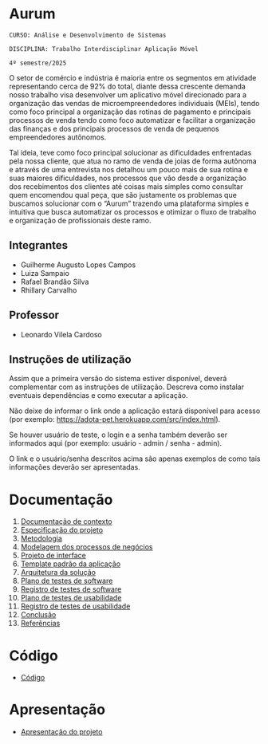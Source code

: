 # Aurum 

`CURSO: Análise e Desenvolvimento de Sistemas`

`DISCIPLINA: Trabalho Interdisciplinar Aplicação Móvel`

`4º semestre/2025`

O setor de comércio e indústria é maioria entre os segmentos em atividade representando cerca de 92% do total, diante dessa crescente demanda nosso trabalho visa desenvolver um aplicativo móvel direcionado para a organização das vendas de microempreendedores individuais (MEIs), tendo como foco principal a organização das rotinas de pagamento e principais processos de venda tendo como foco automatizar e facilitar a organização das finanças e dos principais processos de venda de pequenos empreendedores autônomos.

Tal ideia, teve como foco principal solucionar as dificuldades enfrentadas pela nossa cliente, que atua no ramo de venda de joias de forma autônoma e através de uma entrevista nos detalhou um pouco mais de sua rotina e suas maiores dificuldades, nos processos que vão desde a organização dos recebimentos dos clientes até coisas mais simples como consultar quem encomendou qual peça, que são justamente os problemas que buscamos solucionar com o “Aurum” trazendo uma plataforma simples e intuitiva que busca automatizar os processos e otimizar o fluxo de trabalho e organização de profissionais deste ramo.  

## Integrantes

* Guilherme Augusto Lopes Campos
* Luiza Sampaio
* Rafael Brandão Silva
* Rhillary Carvalho


## Professor

* Leonardo Vilela Cardoso

## Instruções de utilização

Assim que a primeira versão do sistema estiver disponível, deverá complementar com as instruções de utilização. Descreva como instalar eventuais dependências e como executar a aplicação.

Não deixe de informar o link onde a aplicação estará disponível para acesso (por exemplo: https://adota-pet.herokuapp.com/src/index.html).

Se houver usuário de teste, o login e a senha também deverão ser informados aqui (por exemplo: usuário - admin / senha - admin).

O link e o usuário/senha descritos acima são apenas exemplos de como tais informações deverão ser apresentadas.

# Documentação

<ol>
<li><a href="docs/01-Contexto.md"> Documentação de contexto</a></li>
<li><a href="docs/02-Especificacao.md"> Especificação do projeto</a></li>
<li><a href="docs/03-Metodologia.md"> Metodologia</a></li>
<li><a href="docs/04-Modelagem-processos-negocio.md"> Modelagem dos processos de negócios</a></li>
<li><a href="docs/05-Projeto-interface.md"> Projeto de interface</a></li>
<li><a href="docs/06-Template-padrao.md"> Template padrão da aplicação</a></li>
<li><a href="docs/07-Arquitetura-solucao.md"> Arquitetura da solução</a></li>
<li><a href="docs/08-Plano-testes-software.md"> Plano de testes de software</a></li>
<li><a href="docs/09-Registro-testes-software.md"> Registro de testes de software</a></li>
<li><a href="docs/10-Plano-testes-usabilidade.md"> Plano de testes de usabilidade</a></li>
<li><a href="docs/11-Registro-testes-usabilidade.md"> Registro de testes de usabilidade</a></li>
<li><a href="docs/12-Conclusao.md"> Conclusão</a></li>
<li><a href="docs/13-Referencias.md"> Referências</a></li>
</ol>

# Código

* <a href="src/README.md">Código</a>

# Apresentação

* <a href="presentation/README.md">Apresentação do projeto</a>
